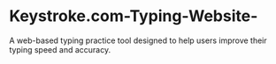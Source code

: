 # Keystroke.com-Typing-Website-
A web-based typing practice tool designed to help users improve their typing speed and accuracy.
